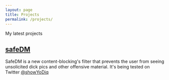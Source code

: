 ```yaml
---
layout: page
title: Projects
permalink: /projects/
---
```


My latest projects 

## [safeDM](safedm.com)
SafeDM is a new content-blocking's filter that prevents the user from seeing unsolicited dick pics and other offensive material. It's being tested on Twitter [@showYoDiq](Twitter.com/showyodiq)